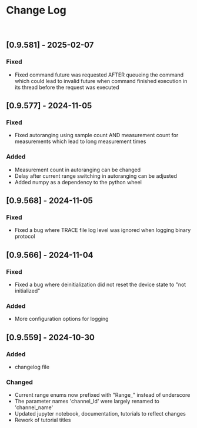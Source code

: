 # Change Log
<br/>

## [0.9.581] - 2025-02-07

### Fixed
- Fixed command future was requested AFTER queueing the command which could lead to invalid future when command finished execution in its thread before the request was executed

## [0.9.577] - 2024-11-05

### Fixed
- Fixed autoranging using sample count AND measurement count for measurements which lead to long measurement times

### Added
- Measurement count in autoranging can be changed
- Delay after current range switching in autoranging can be adjusted
- Added numpy as a dependency to the python wheel

## [0.9.568] - 2024-11-05

### Fixed
- Fixed a bug where TRACE file log level was ignored when logging binary protocol


## [0.9.566] - 2024-11-04

### Fixed
- Fixed a bug where deinitialization did not reset the device state to "not initialized"

### Added
- More configuration options for logging


## [0.9.559] - 2024-10-30

### Added
- changelog file

### Changed
- Current range enums now prefixed with "Range_" instead of underscore
- The parameter names 'channel_Id' were largely renamed to 'channel_name'
- Updated jupyter notebook, documentation, tutorials to reflect changes
- Rework of tutorial titles
